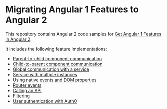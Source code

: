 # Migrating Angular 1 Features to Angular 2

This repository contains Angular 2 code samples for [Get Angular 1 Features in Angular 2](https://scotch.io/tutorials/get-angular-1-features-in-angular-2).

It includes the following feature implementations:

* [Parent-to-child component communication](https://github.com/auth0-blog/migrating-angular-features-to-angular2/tree/master/parent-to-child-component-communication)
* [Child-to-parent component communication](https://github.com/auth0-blog/migrating-angular-features-to-angular2/tree/master/child-to-parent-component-communication)
* [Global communication with a service](https://github.com/auth0-blog/migrating-angular-features-to-angular2/tree/master/global-communication-with-service)
* [Service with multiple instances](https://github.com/auth0-blog/migrating-angular-features-to-angular2/tree/master/service-with-multiple-instances)
* [Using native events and DOM properties](https://github.com/auth0-blog/migrating-angular-features-to-angular2/tree/master/using-native-events-and-dom-properties)
* [Router events](https://github.com/auth0-blog/migrating-angular-features-to-angular2/tree/master/router-events)
* [Calling an API](https://github.com/auth0-blog/migrating-angular-features-to-angular2/tree/master/calling-an-api)
* [Filtering](https://github.com/auth0-blog/migrating-angular-features-to-angular2/tree/master/filtering)
* [User authentication with Auth0](https://github.com/auth0-blog/migrating-angular-features-to-angular2/tree/master/user-authentication-with-auth0)
